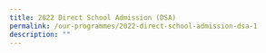 ```yaml
---
title: 2022 Direct School Admission (DSA)
permalink: /our-programmes/2022-direct-school-admission-dsa-1
description: ""
---
```

